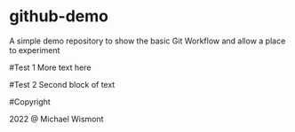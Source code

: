 # github-demo
A simple demo repository to show the basic Git Workflow and allow a place to experiment

#Test 1
More text here

#Test 2
Second block of text

#Copyright

2022 @ Michael Wismont